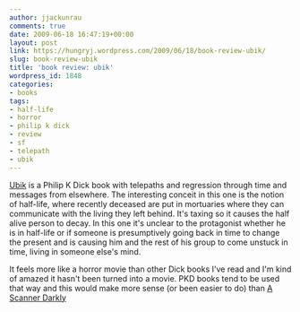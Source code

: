 ```yaml
---
author: jjackunrau
comments: true
date: 2009-06-18 16:47:19+00:00
layout: post
link: https://hungryj.wordpress.com/2009/06/18/book-review-ubik/
slug: book-review-ubik
title: 'book review: ubik'
wordpress_id: 1848
categories:
- books
tags:
- half-life
- horror
- philip k dick
- review
- sf
- telepath
- ubik
---
```


[Ubik](http://www.amazon.ca/Ubik-Philip-K-Dick/dp/0679736646/) is a Philip K Dick book with telepaths and regression through time and messages from elsewhere. The interesting conceit in this one is the notion of half-life, where recently deceased are put in mortuaries where they can communicate with the living they left behind. It's taxing so it causes the half alive person to decay. In this one it's unclear to the protagonist whether he is in half-life or if someone is presumptively going back in time to change the present and is causing him and the rest of his group to come unstuck in time, living in someone else's mind. 

It feels more like a horror movie than other Dick books I've read and I'm kind of amazed it hasn't been turned into a movie. PKD books tend to be used that way and this would make more sense (or been easier to do) than [A Scanner Darkly](http://thedubiousmonk.net/2009/02/02/book-review-a-scanner-darkly/)
